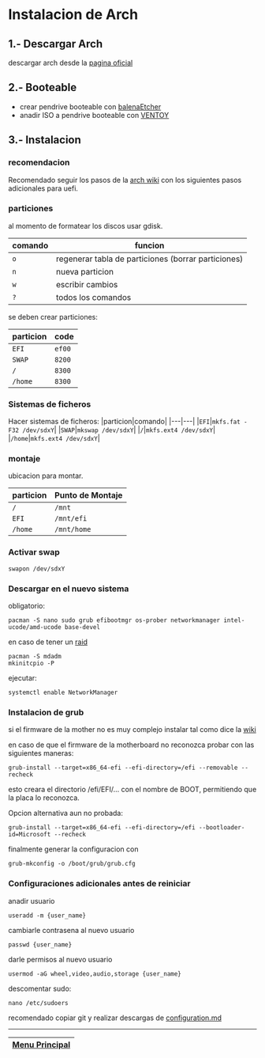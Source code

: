 # Instalacion de Arch

## 1.- Descargar Arch

descargar arch desde la [pagina oficial](https://archlinux.org/)

## 2.- Booteable

- crear pendrive booteable con [balenaEtcher](https://www.balena.io/etcher/)
- anadir ISO a pendrive booteable con [VENTOY](https://www.ventoy.net/en/index.html)

## 3.- Instalacion

### recomendacion

Recomendado seguir los pasos de la [arch wiki](https://wiki.archlinux.org/index.php/installation_guide) con los siguientes pasos adicionales para uefi.

### particiones

al momento de formatear los discos usar gdisk.

|comando|funcion|
|---|---|
|```o```|regenerar tabla de particiones (borrar particiones)|
|```n```|nueva particion|
|```w```|escribir cambios|
|```?```|todos los comandos|

se deben crear particiones:

|particion|code|
|---|---|
|```EFI```|```ef00```|
|```SWAP```|```8200```|
|```/```|```8300```|
|```/home```|```8300```|

### Sistemas de ficheros

Hacer sistemas de ficheros:
|particion|comando|
|---|---|
|```EFI```|```mkfs.fat -F32 /dev/sdxY```|
|```SWAP```|```mkswap /dev/sdxY```|
|```/```|```mkfs.ext4 /dev/sdxY```|
|```/home```|```mkfs.ext4 /dev/sdxY```|

### montaje

ubicacion para montar.

|particion|Punto de Montaje|
|---|---|
|```/```|```/mnt```|
|```EFI```|```/mnt/efi```|
|```/home```|```/mnt/home```|

### Activar swap

```shell
swapon /dev/sdxY
```

### Descargar en el nuevo sistema

obligatorio:

```shell
pacman -S nano sudo grub efibootmgr os-prober networkmanager intel-ucode/amd-ucode base-devel
```

en caso de tener un [raid](https://wiki.archlinux.org/index.php/installation_guide#Initramfs)

```shell
pacman -S mdadm
mkinitcpio -P
```

ejecutar:

```shell
systemctl enable NetworkManager
```

### Instalacion de grub

si el firmware de la mother no es muy complejo instalar tal como dice la [wiki](https://wiki.archlinux.org/index.php/GRUB)

en caso de que el firmware de la motherboard no reconozca probar con las siguientes maneras:

```shell
grub-install --target=x86_64-efi --efi-directory=/efi --removable --recheck
```

esto creara el directorio /efi/EFI/... con el nombre de BOOT, permitiendo que la placa lo reconozca.

Opcion alternativa aun no probada:

```shell
grub-install --target=x86_64-efi --efi-directory=/efi --bootloader-id=Microsoft --recheck
```

finalmente generar la configuracion con

```shell
grub-mkconfig -o /boot/grub/grub.cfg
```

### Configuraciones adicionales antes de reiniciar

anadir usuario

```shell
useradd -m {user_name}
```

cambiarle contrasena al nuevo usuario

```shell
passwd {user_name}
```

darle permisos al nuevo usuario

```shell
usermod -aG wheel,video,audio,storage {user_name}
```

descomentar sudo:

```shell
nano /etc/sudoers
```

recomendado copiar git y realizar descargas de [configuration.md](configuration.md)

---
|[Menu Principal](../README.md)|
|:-:|
